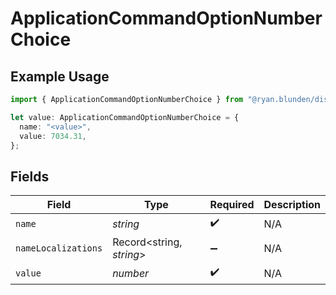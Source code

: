 # ApplicationCommandOptionNumberChoice

## Example Usage

```typescript
import { ApplicationCommandOptionNumberChoice } from "@ryan.blunden/discord-sdk/models/components";

let value: ApplicationCommandOptionNumberChoice = {
  name: "<value>",
  value: 7034.31,
};
```

## Fields

| Field                    | Type                     | Required                 | Description              |
| ------------------------ | ------------------------ | ------------------------ | ------------------------ |
| `name`                   | *string*                 | :heavy_check_mark:       | N/A                      |
| `nameLocalizations`      | Record<string, *string*> | :heavy_minus_sign:       | N/A                      |
| `value`                  | *number*                 | :heavy_check_mark:       | N/A                      |